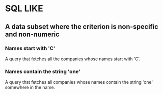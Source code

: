 # SQL LIKE
## A data subset where the criterion is non-specific and non-numeric

### Names start with 'C'
A query that fetches all the companies whose names start with 'C'.

### Names contain the string 'one'
A query that fetches all companies whose names contain the string 'one' somewhere in the name.

### 